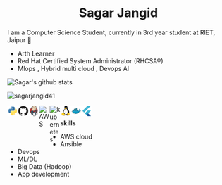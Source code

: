 <h1 align = "Center" > <b>Sagar Jangid</b> </h1>

I am a Computer Science Student, currently in 3rd year student at RIET, Jaipur 🏫
- Arth Learner
- Red Hat Certified System Administrator (RHCSA®)
- Mlops , Hybrid multi cloud , Devops Al

![Sagar's github stats](https://github-readme-stats.vercel.app/api?username=sagarjangid41&count_private=true&show_icons=true&theme=highcontrast)

<p align="Left"> <img src="https://komarev.com/ghpvc/?username=sagarjangid41&style=plastic&color=orange&label=PROFILE+VIEWS" alt="sagarjangid41"  /> </p>
<p></p>

<img align="left" alt="Python" width="24px" src="https://github.com/devicons/devicon/blob/master/icons/python/python-original.svg" />
<img align="left" alt="GitHub" width="24px" src="https://github.com/devicons/devicon/blob/master/icons/github/github-original.svg" />
<img align="left" alt="Jenkins" width="24px" src="https://github.com/devicons/devicon/blob/master/icons/jenkins/jenkins-original.svg" />
<img align="left" alt="AWS" width="24px" src="https://cdn.jsdelivr.net/npm/simple-icons@3.2.0/icons/amazonaws.svg" />
<img align="left" alt="kubernetes" width="24px" src="https://cdn.jsdelivr.net/npm/simple-icons@3.2.0/icons/kubernetes.svg" />
<img align="left" alt="linux" width="24px" src="https://github.com/devicons/devicon/blob/master/icons/linux/linux-original.svg" />
<img align="left" alt="docker" width="24px" src="https://github.com/devicons/devicon/blob/master/icons/docker/docker-original.svg" />
<img align="left" alt="Flutter" width="24px" src="https://github.com/devicons/devicon/blob/master/icons/flutter/flutter-original.svg" />

<br>

<b>skills </b>

- AWS cloud
- Ansible
- Devops 
- ML/DL
- Big Data (Hadoop)
- App development
